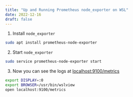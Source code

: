```yaml
---
title: "Up and Running Prometheus node_exporter on WSL"
date: 2022-12-16
draft: false
---
```


1. Install `node_exporter`

```bash
sudo apt install prometheus-node-exporter
```

2. Start `node_exporter`

```bash
sudo service prometheus-node-exporter start
```

3. Now you can see the logs at [localhost:9100/metrics](http://localhost:9100/metrics)

```bash
export DISPLAY=:0
export BROWSER=/usr/bin/wslview
open localhost:9100/metrics
```
